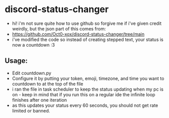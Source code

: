 # discord-status-changer
* hi! i'm not sure quite how to use github so forgive me if i've given credit weirdly, but the json part of this comes from: 
* https://github.com/Oct0-xox/discord-status-changer/tree/main
* i've modified the code so instead of creating stepped text, your status is now a countdown :3
## Usage: 
* Edit countdown.py
* Configure it by putting your token, emoji, timezone, and time you want to countdown to at the top of the file 
* i ran the file in task scheduler to keep the status updating when my pc is on - keep in mind that if you run this on a regular ide the infinite loop finishes after one iteration
* as this updates your status every 60 seconds, you should not get rate limited or banned. 
